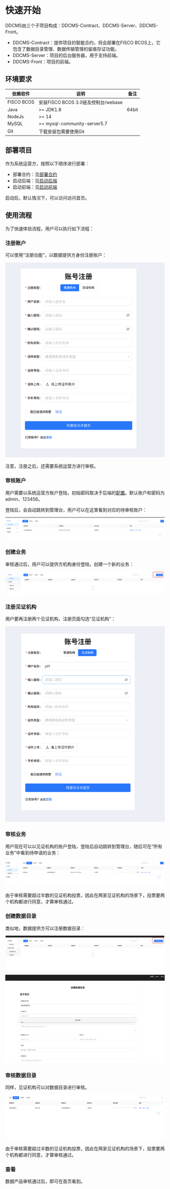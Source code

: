 # 快速开始

DDCMS由三个子项目构成：DDCMS-Contract、DDCMS-Server、DDCMS-Front。
- DDCMS-Contract：提供项目的智能合约，将会部署在FISCO BCOS上，它包含了数据目录管理、数据传输管理的留痕存证功能。
- DDCMS-Server：项目的后台服务器，用于支持前端。
- DDCMS-Front：项目的前端。



## 环境要求



| 依赖软件 | 说明 |备注|
| --- | --- | --- |
| FISCO BCOS | 安装FISCO BCOS 3.0链及控制台/webase | |
| Java |>= JDK1.8 | 64bit|
| NodeJs |>= 14| |
| MySQL | >= mysql-community-server5.7 | |
| Git | 下载安装包需要使用Git | |



## 部署项目

作为系统运营方，按照以下顺序进行部署：

- 部署合约：见[部署合约](./DDCMS-Contract/index.md)
- 启动后端：见[启动后端](./DDCMS-Server/index.md)
- 启动前端：见[启动前端](./DDCMS-Front/index.md)


启动后，默认情况下，可以访问[](http://localhost:3000)访问首页。


## 使用流程

为了快速体验流程，用户可以执行如下流程：

### 注册账户

可以使用“注册功能”，以数据提供方身份注册账户：

![](../images/register.png)

注意，注册之后，还需要系统运营方进行审核。

### 审核账户
用户需要以系统运营方账户登陆，初始密码取决于后端的[配置](./DDCMS-Server/index.md)。默认账户和密码为admin、123456。

登陆后，会自动跳转到管理台，用户可以在这里看到对应的待审核账户：

![](../images/audit.png)

### 创建业务

审核通过后，用户可以提供方机构身份登陆，创建一个新的业务：

![](../images/product.png)

### 注册见证机构

用户要再注册两个见证机构，注册页面勾选“见证机构”：

![](../images/registerwitness.png)

### 审核业务

用户现在可以以见证机构的账户登陆，登陆后自动跳转到管理台，随后可在“所有业务”中看到待申请的业务：

![](../images/productaudit.png)


由于审核需要超过半数的见证机构投票，因此在两家见证机构的场景下，投票要两个机构都进行同意，才算审核通过。

### 创建数据目录

类似地，数据提供方可以注册数据目录：

![](../images/createschema.png)


![](../images/createschema2.png)

### 审核数据目录

同样，见证机构可以对数据目录进行审核。

![](../images/schemaaudit.png)

由于审核需要超过半数的见证机构投票，因此在两家见证机构的场景下，投票要两个机构都进行同意，才算审核通过。

### 查看

数据产品审核通过后，即可在首页看到。
